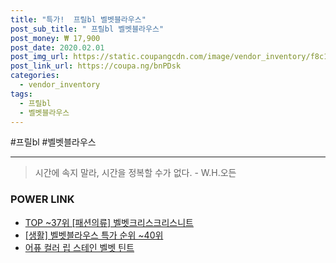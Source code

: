 ```yaml
--- 
title: "특가!  프릴bl 벨벳블라우스" 
post_sub_title: " 프릴bl 벨벳블라우스" 
post_money: ₩ 17,900 
post_date: 2020.02.01 
post_img_url: https://static.coupangcdn.com/image/vendor_inventory/f8c1/d0f27caa06ec2e35d892aced04022b466fb592c6b7ab847228653c94db29.jpg 
post_link_url: https://coupa.ng/bnPDsk 
categories: 
  - vendor_inventory 
tags: 
  - 프릴bl 
  - 벨벳블라우스 
--- 
```

  #프릴bl #벨벳블라우스 
<hr> 

> 시간에 속지 말라, 시간을 정복할 수가 없다. - W.H.오든 


### POWER LINK

* <a href="https://blog.naver.com/an0733/221792325839" target="_blank"> TOP ~37위 [패션의류] 벨벳크리스크리스니트</a>
* <a href="https://blog.naver.com/sakai111/221792195082" target="_blank"> [생활] 벨벳블라우스 특가 순위 ~40위</a>
* <a href="https://blog.naver.com/fasyy4321/221786147288" target="_blank">어퓨 컬러 립 스테인 벨벳 틴트</a>
